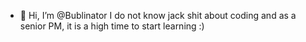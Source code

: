 - 👋 Hi, I’m @Bublinator
I do not know jack shit about coding and as a senior PM, it is a high time to start learning :)
